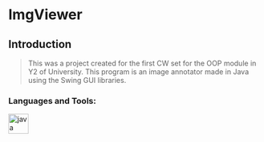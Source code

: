# ImgViewer

## Introduction

> This was a project created for the first CW set for the OOP module in Y2 of University. This program is an image annotator made in Java using the Swing GUI libraries.

<h3 align="left">Languages and Tools:</h3>
<p align="left"> <a href="https://www.java.com" target="_blank"> <img src="https://devicons.github.io/devicon/devicon.git/icons/java/java-original-wordmark.svg" alt="java" width="40" height="40"/> </a> </p>
